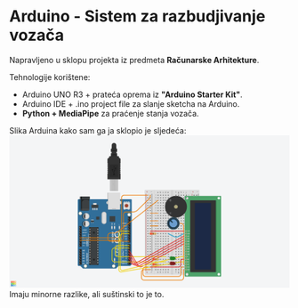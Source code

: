 # Arduino - Sistem za razbudjivanje vozača
Napravljeno u sklopu projekta iz predmeta **Računarske Arhitekture**.

Tehnologije korištene:
  - Arduino UNO R3 + prateća oprema iz **"Arduino Starter Kit"**.
  - Arduino IDE + .ino project file za slanje sketcha na Arduino.
  - **Python + MediaPipe** za praćenje stanja vozača.

Slika Arduina kako sam ga ja sklopio je sljedeća:
![Slika Arduina](https://github.com/TkoProg/arduino-sistem-za-razbudjivanje/blob/master/Sistem%20za%20razbudjivanje.png)
Imaju minorne razlike, ali suštinski to je to.
